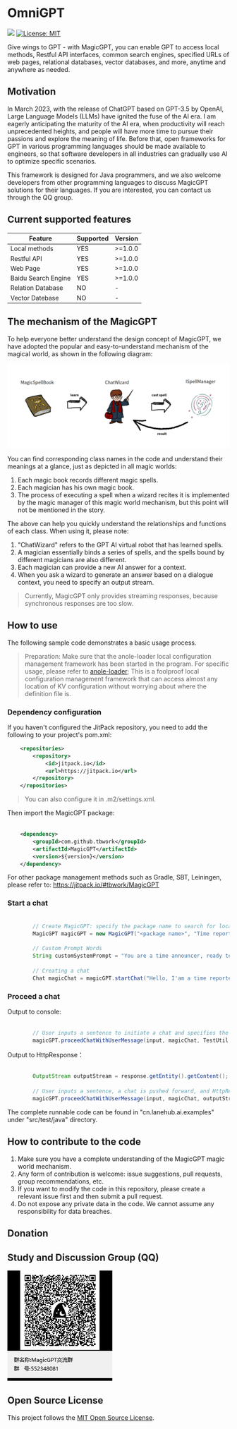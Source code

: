 # OmniGPT

[![](https://jitpack.io/v/tbwork/MagicGPT.svg)](https://jitpack.io/#tbwork/MagicGPT)  [![License: MIT](https://img.shields.io/badge/License-MIT-yellow.svg)](https://opensource.org/licenses/MIT)

Give wings to GPT - with MagicGPT, you can enable GPT to access local methods, Restful API interfaces, common search engines, specified URLs of web pages, relational databases, vector databases, and more, anytime and anywhere as needed.


## Motivation

In March 2023, with the release of ChatGPT based on GPT-3.5 by OpenAI, Large Language Models (LLMs) have ignited the fuse of the AI era. I am eagerly anticipating the maturity of the AI era, when productivity will reach unprecedented heights, and people will have more time to pursue their passions and explore the meaning of life. Before that, open frameworks for GPT in various programming languages should be made available to engineers, so that software developers in all industries can gradually use AI to optimize specific scenarios.

This framework is designed for Java programmers, and we also welcome developers from other programming languages to discuss MagicGPT solutions for their languages. If you are interested, you can contact us through the QQ group.

## Current supported features

| Feature             | Supported | Version  |
|---------------------|-----------|----------|
| Local methods       | YES       | \>=1.0.0 |
| Restful API         | YES       | \>=1.0.0 |
| Web Page            | YES       | \>=1.0.0 |
| Baidu Search Engine | YES       | \>=1.0.0 |
| Relation Database   | NO        | -        |
| Vector Datebase     | NO        | -        |



## The mechanism of the MagicGPT

To help everyone better understand the design concept of MagicGPT, we have adopted the popular and easy-to-understand mechanism of the magical world, as shown in the following diagram:

![MagicGPT's Mechanism](image/magic_world_en.png)

You can find corresponding class names in the code and understand their meanings at a glance, just as depicted in all magic worlds:

1. Each magic book records different magic spells.
2. Each magician has his own magic book.
3. The process of executing a spell when a wizard recites it is implemented by the magic manager of this magic world mechanism, but this point will not be mentioned in the story. 

The above can help you quickly understand the relationships and functions of each class. When using it, please note:

1. "ChatWizard" refers to the GPT AI virtual robot that has learned spells.
2. A magician essentially binds a series of spells, and the spells bound by different magicians are also different.
3. Each magician can provide a new AI answer for a context.
4. When you ask a wizard to generate an answer based on a dialogue context, you need to specify an output stream.

> Currently, MagicGPT only provides streaming responses, because synchronous responses are too slow.



## How to use

The following sample code demonstrates a basic usage process.

> Preparation: Make sure that the anole-loader local configuration management framework has been started in the program. For specific usage, please refer to [anole-loader](https://github.com/tbwork/anole-config); This is a foolproof local configuration management framework that can access almost any location of KV configuration without worrying about where the definition file is.

### Dependency configuration

If you haven't configured the JitPack repository, you need to add the following to your project's pom.xml:

```xml
    <repositories>
        <repository>
            <id>jitpack.io</id>
            <url>https://jitpack.io</url>
        </repository>
    </repositories>

```
> You can also configure it in .m2/settings.xml.


Then import the MagicGPT package:

```xml

    <dependency>
        <groupId>com.github.tbwork</groupId>
        <artifactId>MagicGPT</artifactId>
        <version>${version}</version>
    </dependency>

```


For other package management methods such as Gradle, SBT, Leiningen, please refer to: https://jitpack.io/#tbwork/MagicGPT


### Start a chat
```java

        // Create MagicGPT: specify the package name to search for local Call-type spells.
        MagicGPT magicGPT = new MagicGPT("<package name>", "Time reporter",  AIWizardType.GPT4);

        // Custom Prompt Words
        String customSystemPrompt = "You are a time announcer, ready to announce the time at any moment according to the user's request."; 

        // Creating a chat
        Chat magicChat = magicGPT.startChat("Hello, I'am a time reporter!", CustomPrompt.buildHeadPrompt(customSystemPrompt), Language.CHINESE);
```

### Proceed a chat

Output to console:

```java

        // User inputs a sentence to initiate a chat and specifies the output stream to the console.
        magicGPT.proceedChatWithUserMessage(input, magicChat, TestUtil.getConsoleOutputStream());

```

Output to HttpResponse：
```java

        OutputStream outputStream = response.getEntity().getContent();

        // User inputs a sentence, a chat is pushed forward, and HttpResponse output stream is specified.
        magicGPT.proceedChatWithUserMessage(input, magicChat, outputStream);

```

The complete runnable code can be found in "cn.lanehub.ai.examples" under "src/test/java" directory.



## How to contribute to the code
1. Make sure you have a complete understanding of the MagicGPT magic world mechanism.
2. Any form of contribution is welcome: issue suggestions, pull requests, group recommendations, etc.
3. If you want to modify the code in this repository, please create a relevant issue first and then submit a pull request.
4. Do not expose any private data in the code. We cannot assume any responsibility for data breaches.


## Donation


## Study and Discussion Group (QQ)
![img.png](image/qq.png)



## Open Source License

This project follows the [MIT Open Source License](https://opensource.org/licenses/MIT).

